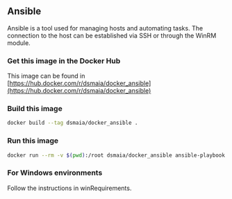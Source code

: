 ## Ansible
Ansible is a tool used for managing hosts and automating tasks. The connection to the host can be established via SSH or through the WinRM module.

### Get this image in the Docker Hub
This image can be found in [https://hub.docker.com/r/dsmaia/docker_ansible](https://hub.docker.com/r/dsmaia/docker_ansible)

### Build this image

```bash
docker build --tag dsmaia/docker_ansible .
```

### Run this image
```bash
docker run --rm -v $(pwd):/root dsmaia/docker_ansible ansible-playbook -i /root/hosts /root/playbook.yml
```

### For Windows environments
Follow the instructions in winRequirements.
